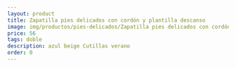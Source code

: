 ```yaml
---
layout: product
title: Zapatilla pies delicados con cordón y plantilla descanso
image: img/productos/pies-delicados/Zapatilla pies delicados con cordón y plantilla descanso=56=doble=azul beige Cutillas verano.webp
price: 56
tags: doble
description: azul beige Cutillas verano
order: 0
---
```


